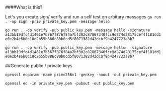 ####What is this?

Let's you create sign/ verify and run a self test on arbitary messages
```go run . -op sign -priv private_key.pem -message hello```

```go run . -op verify -pub public_key.pem -message hello -signature a13bb19dfc4d1461e7b567f876f84a7bf302c87867340fcc9d874d28175cef4f181dd1e0e2b4e6b0c10c2b55b886c80b0cd5f8071382d42dcbf9b4247723a8b7```


```go run . -op verify -pub public_key.pem -message hellon -signature a13bb19dfc4d1461e7b567f876f84a7bf302c87867340fcc9d874d28175cef4f181dd1e0e2b4e6b0c10c2b55b886c80b0cd5f8071382d42dcbf9b4247723a8b7```


##Generate public / private keys

```openssl ecparam -name prime256v1 -genkey -noout -out private_key.pem```

```openssl ec -in private_key.pem -pubout -out public_key.pem```
